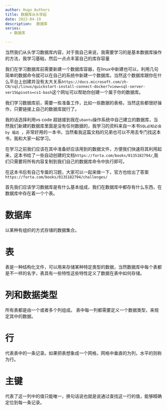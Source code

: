 ```yaml
---
author: Hugo Authors
title: 数据库从头学起
date: 2022-04-19
description:  数据库
series:
  - 数据库

---
```


当然我们从头学习数据库内容，对于我自己来说，我需要学习的是基本数据库操作的方法，我学习基础，然后一点点丰富自己的库存容量

<!--more-->

我们在学习数据库前需要新建一个数据库容器，在linux中新建也可以，利用几句简单的数据命令就可以在自己的系统中新建一个数据库。当然这个数据库跟你在什么平台上创建并没有太大关系`https://docs.microsoft.com/zh-CN/sql/linux/quickstart-install-connect-docker?view=sql-server-ver15&pivots=cs1-bash`这个网址可以帮助你创建一个属于你的数据库。

我们学习数据库前，需要一些准备工作，比如一些数据的表格，当然这些都很好操作，只要链接上自己的数据库就行了。

我的话选择利用vs code 超链接到我在`ubantu`操作系统中自己建立的数据库，当然我们新建的数据库里面是没有任何数据的，我学习的资料来自一本书`SQL必知必会 by 福达 `，非常好用的一本书，当然看我这篇文档的兄弟也可以不用去专门找这本书，我和大家一起学习。

在学习之前我们应该在其中准备好应该用到的数据文件，方便我们快速将其利用起来，这本书给了一些自动创建的文档`https://forta.com/books/0135182794/`,我们只需要将所有内容复制到我们自己的数据库命令中执行即可。

在这本书后有自己专属的习题，大家可以一起来做一下，官方也给出了答案`https://forta.com/books/0135182794/challenges/`

首先我们应该学习数据库是有什么基本组成，我们在数据库中都存有什么东西，在数据库中存在着一个个表。

# 数据库

以某种有组织的方式存储的数据集合。

# 表

表是一种结构化文件，可以用来存储某种特定类型的数据，当然数据库中每个表都是不一样的名字，表具有一些特性这些特性定义了数据在表中如何存储。

# 列和数据类型

所有表都是由一个或者多个列组成。
表中每一列都需要定义一个数据类型，来规定其中的数据。

# 行

代表表中的一条记录。如果把表想象成一个网格，网格中垂直的为列，水平的则称为行。

# 主键

代表了这一列中的值只能唯一，换句话说也就是说通过查找这一行的值，能够精确定位到每一条记录。





